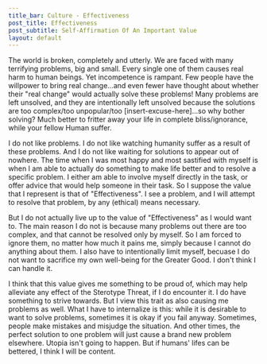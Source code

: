```yaml
---
title_bar: Culture - Effectiveness
post_title: Effectiveness
post_subtitle: Self-Affirmation Of An Important Value
layout: default
---
```

The world is broken, completely and utterly. We are faced with many terrifying problems, big and small. Every single one of them causes real harm to human beings. Yet incompetence is rampant. Few people have the willpower to bring real change...and even fewer have thought about whether their "real change" would actually solve these problems! Many problems are left unsolved, and they are intentionally left unsolved because the solutions are too complex/too unpopular/too [insert-excuse-here]...so why bother solving? Much better to fritter away your life in complete bliss/ignorance, while your fellow Human suffer.

I do not like problems. I do not like watching humanity suffer as a result of these problems. And I do not like waiting for solutions to appear out of nowhere. The time when I was most happy and most sastified with myself is when I am able to actually do something to make life better and to resolve a specific problem. I either am able to involve myself directly in the task, or offer advice that would help someone in their task. So I suppose the value that I represent is that of "Effectiveness". I see a problem, and I will attempt to resolve that problem, by any (ethical) means necessary.

But I do not actually live up to the value of "Effectiveness" as I would want to. The main reason I do not is because many problems out there are too complex, and that cannot be resolved only by myself. So I am forced to ignore them, no matter how much it pains me, simply because I cannot do anything about them. I also have to intentionally limit myself, becuase I do not want to sacrifice my own well-being for the Greater Good. I don't think I can handle it.

I think that this value gives me something to be proud of, which may help alleviate any effect of the Sterotype Threat, if I do encounter it. I do have something to strive towards. But I view this trait as also causing me problems as well. What I have to internalize is this: while it is desirable to want to solve problems, sometimes it is okay if you fail anyway. Sometimes, people make mistakes and misjudge the situation. And other times, the perfect solution to one problem will just cause a brand new problem elsewhere. Utopia isn't going to happen. But if humans' lifes can be bettered, I think I will be content.